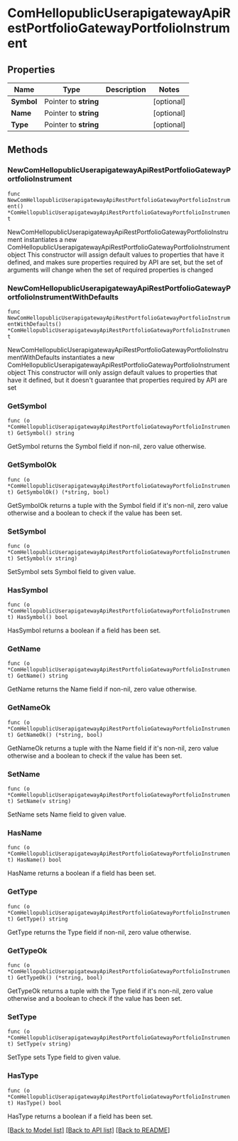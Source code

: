 # ComHellopublicUserapigatewayApiRestPortfolioGatewayPortfolioInstrument

## Properties

Name | Type | Description | Notes
------------ | ------------- | ------------- | -------------
**Symbol** | Pointer to **string** |  | [optional] 
**Name** | Pointer to **string** |  | [optional] 
**Type** | Pointer to **string** |  | [optional] 

## Methods

### NewComHellopublicUserapigatewayApiRestPortfolioGatewayPortfolioInstrument

`func NewComHellopublicUserapigatewayApiRestPortfolioGatewayPortfolioInstrument() *ComHellopublicUserapigatewayApiRestPortfolioGatewayPortfolioInstrument`

NewComHellopublicUserapigatewayApiRestPortfolioGatewayPortfolioInstrument instantiates a new ComHellopublicUserapigatewayApiRestPortfolioGatewayPortfolioInstrument object
This constructor will assign default values to properties that have it defined,
and makes sure properties required by API are set, but the set of arguments
will change when the set of required properties is changed

### NewComHellopublicUserapigatewayApiRestPortfolioGatewayPortfolioInstrumentWithDefaults

`func NewComHellopublicUserapigatewayApiRestPortfolioGatewayPortfolioInstrumentWithDefaults() *ComHellopublicUserapigatewayApiRestPortfolioGatewayPortfolioInstrument`

NewComHellopublicUserapigatewayApiRestPortfolioGatewayPortfolioInstrumentWithDefaults instantiates a new ComHellopublicUserapigatewayApiRestPortfolioGatewayPortfolioInstrument object
This constructor will only assign default values to properties that have it defined,
but it doesn't guarantee that properties required by API are set

### GetSymbol

`func (o *ComHellopublicUserapigatewayApiRestPortfolioGatewayPortfolioInstrument) GetSymbol() string`

GetSymbol returns the Symbol field if non-nil, zero value otherwise.

### GetSymbolOk

`func (o *ComHellopublicUserapigatewayApiRestPortfolioGatewayPortfolioInstrument) GetSymbolOk() (*string, bool)`

GetSymbolOk returns a tuple with the Symbol field if it's non-nil, zero value otherwise
and a boolean to check if the value has been set.

### SetSymbol

`func (o *ComHellopublicUserapigatewayApiRestPortfolioGatewayPortfolioInstrument) SetSymbol(v string)`

SetSymbol sets Symbol field to given value.

### HasSymbol

`func (o *ComHellopublicUserapigatewayApiRestPortfolioGatewayPortfolioInstrument) HasSymbol() bool`

HasSymbol returns a boolean if a field has been set.

### GetName

`func (o *ComHellopublicUserapigatewayApiRestPortfolioGatewayPortfolioInstrument) GetName() string`

GetName returns the Name field if non-nil, zero value otherwise.

### GetNameOk

`func (o *ComHellopublicUserapigatewayApiRestPortfolioGatewayPortfolioInstrument) GetNameOk() (*string, bool)`

GetNameOk returns a tuple with the Name field if it's non-nil, zero value otherwise
and a boolean to check if the value has been set.

### SetName

`func (o *ComHellopublicUserapigatewayApiRestPortfolioGatewayPortfolioInstrument) SetName(v string)`

SetName sets Name field to given value.

### HasName

`func (o *ComHellopublicUserapigatewayApiRestPortfolioGatewayPortfolioInstrument) HasName() bool`

HasName returns a boolean if a field has been set.

### GetType

`func (o *ComHellopublicUserapigatewayApiRestPortfolioGatewayPortfolioInstrument) GetType() string`

GetType returns the Type field if non-nil, zero value otherwise.

### GetTypeOk

`func (o *ComHellopublicUserapigatewayApiRestPortfolioGatewayPortfolioInstrument) GetTypeOk() (*string, bool)`

GetTypeOk returns a tuple with the Type field if it's non-nil, zero value otherwise
and a boolean to check if the value has been set.

### SetType

`func (o *ComHellopublicUserapigatewayApiRestPortfolioGatewayPortfolioInstrument) SetType(v string)`

SetType sets Type field to given value.

### HasType

`func (o *ComHellopublicUserapigatewayApiRestPortfolioGatewayPortfolioInstrument) HasType() bool`

HasType returns a boolean if a field has been set.


[[Back to Model list]](../README.md#documentation-for-models) [[Back to API list]](../README.md#documentation-for-api-endpoints) [[Back to README]](../README.md)


